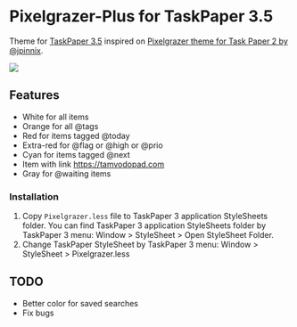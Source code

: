# Pixelgrazer-Plus for TaskPaper 3.5

Theme for [TaskPaper 3.5](http://taskpaper.com) inspired on [Pixelgrazer theme for Task Paper 2 by @jpinnix](https://gist.github.com/jpinnix/468362).

![](https://raw.githubusercontent.com/tamvodopad/TaskPaper-Pixelgraze-Plus/master/preview.png)

## Features

- White for all items
- Orange for all @tags
- Red for items tagged @today
- Extra-red for @flag or @high or @prio
- Cyan for items tagged @next
- Item with link https://tamvodopad.com
- Gray for @waiting items

### Installation

1. Copy `Pixelgrazer.less` file to TaskPaper 3 application StyleSheets folder. You can find TaskPaper 3 application StyleSheets folder by TaskPaper 3 menu: Window > StyleSheet > Open StyleSheet Folder. 
2. Change TaskPaper StyleSheet by TaskPaper 3 menu: Window > StyleSheet > Pixelgrazer.less

## TODO

- Better color for saved searches
- Fix bugs
